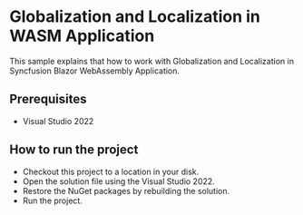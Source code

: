 # Globalization and Localization in WASM Application

This sample explains that how to work with Globalization and Localization in Syncfusion Blazor WebAssembly Application.

## Prerequisites

* Visual Studio 2022

## How to run the project

* Checkout this project to a location in your disk.
* Open the solution file using the Visual Studio 2022.
* Restore the NuGet packages by rebuilding the solution.
* Run the project.
